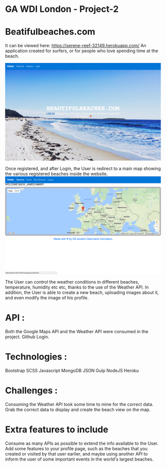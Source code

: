
# GA WDI London - Project-2

# Beatifulbeaches.com
It can be viewed here: https://serene-reef-32149.herokuapp.com/
An application created for surfers, or for people who love spending time at the beach.

![](./images/Homepage.png) 

Once registered, and after Login, the User is redirect to a main map showing the various registered beaches inside the website.
![](./images/map.png)

The User can control the weather conditions in different beaches, temperature, humidity etc etc, thanks to the use of the Weather API.
In addition, the User is able to create a new beach, uploading images about it, and even modify the image of his profile.

# API :
Both the Google Maps API and the Weather API were consumed in the project.
Github Login.

# Technologies :

Bootstrap SCSS
Javascript
MongoDB
JSON
Gulp
NodeJS
Heroku

# Challenges : 
Consuming the Weather API took some time to mine for the correct data. Grab the correct data to display and create the beach view on the map.

# Extra features to include
Consume as many  APIs as possible to extend the info available to the User. Add some features to your profile page, such as the beaches that you created or visited by that user earlier, and maybe using another API to inform the user of some important events in the world's largest beaches.

